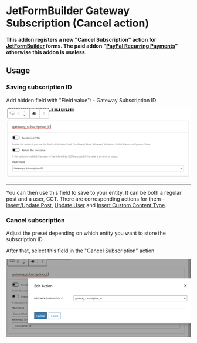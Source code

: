 # JetFormBuilder Gateway Subscription (Cancel action)

**This addon registers a new "Cancel Subscription" action for [JetFormBuilder](https://jetformbuilder.com/) forms. The paid addon "[PayPal
Recurring Payments](https://jetformbuilder.com/addons/paypal-recurring-payments/)" otherwise this addon is useless.**

## Usage
### Saving subscription ID
Add hidden field with "Field value": - Gateway Subscription ID

![image](./assets/img/hidden-field-settings.png)

<hr/>

You can then use this field to save to your entity. It can be both a regular post and a user, CCT. There are corresponding actions for them - [Insert/Update Post](https://jetformbuilder.com/features/insert-update-post/), [Update User](https://jetformbuilder.com/features/update-user/) and [Insert Custom Content Type](https://crocoblock.com/knowledge-base/jetengine/how-to-insert-update-cct-via-form/).

### Cancel subscription
Adjust the preset depending on which entity you want to store the subscription ID.

After that, select this field in the "Cancel Subscription" action

![image](./assets/img/cancel-subscription-action.png)